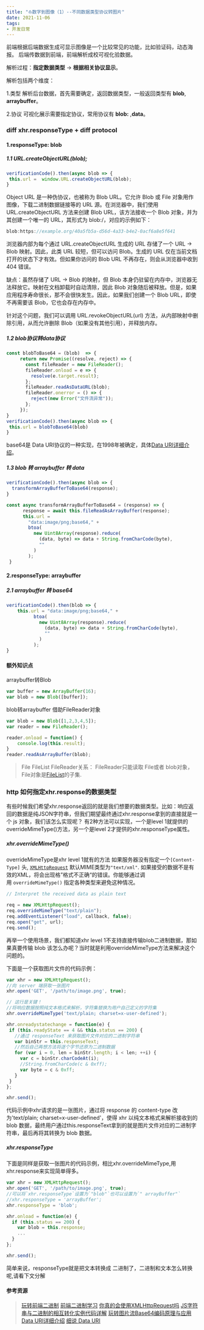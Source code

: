 ```yaml
---
title: "⛵︎数字到图像（1）--不同数据类型协议转图片"
date: 2021-11-06
tags: 
- 开发日常
---
```

前端根据后端数据生成可显示图像是一个比较常见的功能，比如验证码，动态海报。
后端传数据到前端，前端解析成校可视化验数据。

解析过程：**指定数据类型**  → **根据相关协议显示**。

解析包括两个维度：

1.类型
解析后台数据，首先需要确定，返回数据类型，一般返回类型有 **blob**, **arraybuffer**。

2.协议
可视化展示需要指定协议，常用协议有 **blob:** ,**data**。

### diff xhr.responseType + diff protocol

#### 1.responseType: blob
##### 1.1 URL.createObjectURL(blob);
```js
verificationCode().then(async blob => {
 this.url =  window.URL.createObjectURL(blob);
}

```
  Object URL 是一种伪协议，也被称为 Blob URL。它允许 Blob 或 File 对象用作图像，下载二进制数据链接等的 URL 源。在浏览器中，我们使用 URL.createObjectURL 方法来创建 Blob URL，该方法接收一个 Blob 对象，并为其创建一个唯一的 URL，其形式为 blob:<origin>/<uuid>，对应的示例如下：

```js
blob:https://example.org/40a5fb5a-d56d-4a33-b4e2-0acf6a8e5f641
```
浏览器内部为每个通过 URL.createObjectURL 生成的 URL 存储了一个 URL → Blob 映射。因此，此类 URL 较短，但可以访问 Blob。生成的 URL 仅在当前文档打开的状态下才有效。但如果你访问的 Blob URL 不再存在，则会从浏览器中收到 404 错误。

缺点：虽然存储了 URL → Blob 的映射，但 Blob 本身仍驻留在内存中，浏览器无法释放它。映射在文档卸载时自动清除，因此 Blob 对象随后被释放。但是，如果应用程序寿命很长，那不会很快发生。因此，如果我们创建一个 Blob URL，即使不再需要该 Blob，它也会存在内存中。

针对这个问题，我们可以调用 URL.revokeObjectURL(url) 方法，从内部映射中删除引用，从而允许删除 Blob（如果没有其他引用），并释放内存。
##### 1.2  blob协议转data协议
 ```js
 const blobToBase64 = (blob)  => {
      return new Promise((resolve, reject) => {
        const fileReader = new FileReader();
        fileReader.onload = e => {
          resolve(e.target.result);
        };
        fileReader.readAsDataURL(blob);
        fileReader.onerror = () => {
          reject(new Error("文件流异常"));
        };
      });
 }
verificationCode().then(async blob => {
  this.url = blobToBase64(blob)
}

```
base64是  Data URI协议的一种实现，在1998年被确定，具体[Data URI详细介绍](https://www.cnblogs.com/hustskyking/p/data-uri.html)。
##### 1.3 blob 转 arraybuffer 转 data
```js
verificationCode().then(async blob => {
  transformArrayBufferToBase64(response);
}

const async transformArrayBufferToBase64 = (response) => {
      response = await this.fileReadAsArrayBuffer(response);
      this.url =
        "data:image/png;base64," +
        btoa(
          new Uint8Array(response).reduce(
            (data, byte) => data + String.fromCharCode(byte),
            ""
          )
        );
 }
```
####  2.responseType: arraybuffer
##### 2.1 arraybuffer 转 base64
```js
verificationCode().then(blob => {
    this.url = "data:image/png;base64," +
          btoa(
            new Uint8Array(response).reduce(
              (data, byte) => data + String.fromCharCode(byte),
              ""
            )
          );
}

```

#### 额外知识点
arraybuffer转Blob

 ```js
var buffer = new ArrayBuffer(16);
var blob = new Blob([buffer]);
```
blob转arraybuffer
借助FileReader对象
```js
var blob = new Blob([1,2,3,4,5]);
var reader = new FileReader();

reader.onload = function() {
    console.log(this.result);
}
reader.readAsArrayBuffer(blob);
```
>  File FileList FileReader关系：
FileReader只能读取 File或者 blob对象，File对象是[FileList](https://developer.mozilla.org/zh-CN/docs/Web/API/FileList)的子集.

### http 如何指定xhr.response的数据类型
有些时候我们希望xhr.response返回的就是我们想要的数据类型。比如：响应返回的数据是纯JSON字符串，但我们期望最终通过xhr.response拿到的直接就是一个 js 对象，我们该怎么实现呢？
有2种方法可以实现，一个是level 1就提供的overrideMimeType()方法，另一个是level 2才提供的xhr.responseType属性。
##### xhr.overrideMimeType()
overrideMimeType是xhr level 1就有的方法
如果服务器没有指定一个`[Content-Type]` 头, [`XMLHttpRequest`](https://developer.mozilla.org/zh-CN/docs/Web/API/XMLHttpRequest) 默认MIME类型为`"text/xml"`. 如果接受的数据不是有效的XML，将会出现格”格式不正确“的错误。你能够通过调用 `overrideMimeType()` 指定各种类型来避免这种情况。
```js
// Interpret the received data as plain text

req = new XMLHttpRequest();
req.overrideMimeType("text/plain");
req.addEventListener("load", callback, false);
req.open("get", url);
req.send();

```


再举一个使用场景，我们都知道xhr level 1不支持直接传输blob二进制数据，那如果真要传输 blob 该怎么办呢？当时就是利用overrideMimeType方法来解决这个问题的。

下面是一个获取图片文件的代码示例：

 ```js
var xhr = new XMLHttpRequest();
//向 server 端获取一张图片
xhr.open('GET', '/path/to/image.png', true);

// 这行是关键！
//将响应数据按照纯文本格式来解析，字符集替换为用户自己定义的字符集
xhr.overrideMimeType('text/plain; charset=x-user-defined');

xhr.onreadystatechange = function(e) {
  if (this.readyState == 4 && this.status == 200) {
    //通过 responseText 来获取图片文件对应的二进制字符串
    var binStr = this.responseText;
    //然后自己再想方法将逐个字节还原为二进制数据
    for (var i = 0, len = binStr.length; i < len; ++i) {
      var c = binStr.charCodeAt(i);
      //String.fromCharCode(c & 0xff);
      var byte = c & 0xff; 
    }
  }
};

xhr.send();
```

代码示例中xhr请求的是一张图片，通过将 response 的 content-type 改为'text/plain; charset=x-user-defined'，使得 xhr 以纯文本格式来解析接收到的blob 数据，最终用户通过this.responseText拿到的就是图片文件对应的二进制字符串，最后再将其转换为 blob 数据。


##### xhr.responseType
下面是同样是获取一张图片的代码示例，相比xhr.overrideMimeType,用xhr.response来实现简单得多。

```js
var xhr = new XMLHttpRequest();
xhr.open('GET', '/path/to/image.png', true);
//可以将`xhr.responseType`设置为`"blob"`也可以设置为`" arrayBuffer"`
//xhr.responseType = 'arrayBuffer';
xhr.responseType = 'blob';

xhr.onload = function(e) {
  if (this.status == 200) {
    var blob = this.response;
    ...
  }
};

xhr.send();
```

简单来说，responseType就是把文本转换成 二进制了，二进制和文本怎么转换呢,请看下文分解

#### 参考资源

>  [玩转前端二进制](https://segmentfault.com/a/1190000023101367)
[前端二进制学习](https://www.zhuyuntao.cn/%E5%89%8D%E7%AB%AF%E4%BA%8C%E8%BF%9B%E5%88%B6%E5%AD%A6%E4%B9%A0%EF%BC%88%E4%B8%80%EF%BC%89)
[你真的会使用XMLHttpRequest吗](https://segmentfault.com/a/1190000004322487#articleHeader7)
[JS字符串与二进制的相互转化实例代码详解](https://www.jb51.net/article/164158.htm)
[玩转图片流](https://juejin.cn/post/6844903553140523021#heading-5)[Base64编码原理与应用](http://blog.xiayf.cn/2016/01/24/base64-encoding)
[Data URI详细介绍](https://juejin.cn/post/6844903940690018312)
[细说 Data URI](https://www.cnblogs.com/hustskyking/p/data-uri.html)
>

